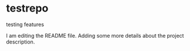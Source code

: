 # testrepo
testing features

I am editing the README file. Adding some more details about the project description.


